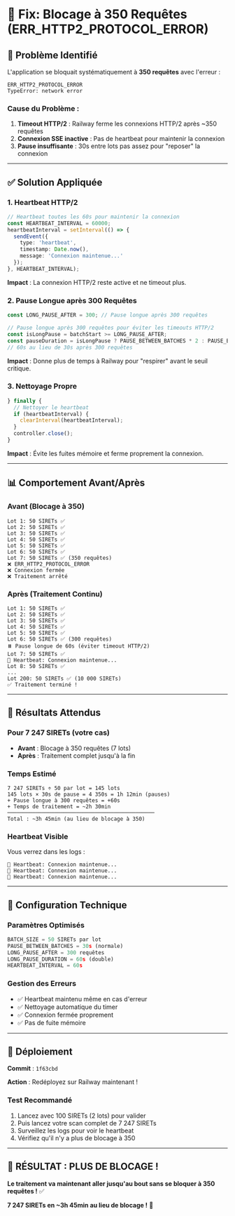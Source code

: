 # 🔧 Fix: Blocage à 350 Requêtes (ERR_HTTP2_PROTOCOL_ERROR)

## 🐛 Problème Identifié

L'application se bloquait systématiquement à **350 requêtes** avec l'erreur :
```
ERR_HTTP2_PROTOCOL_ERROR
TypeError: network error
```

### **Cause du Problème :**

1. **Timeout HTTP/2** : Railway ferme les connexions HTTP/2 après ~350 requêtes
2. **Connexion SSE inactive** : Pas de heartbeat pour maintenir la connexion
3. **Pause insuffisante** : 30s entre lots pas assez pour "reposer" la connexion

---

## ✅ Solution Appliquée

### **1. Heartbeat HTTP/2**
```typescript
// Heartbeat toutes les 60s pour maintenir la connexion
const HEARTBEAT_INTERVAL = 60000;
heartbeatInterval = setInterval(() => {
  sendEvent({ 
    type: 'heartbeat', 
    timestamp: Date.now(),
    message: 'Connexion maintenue...'
  });
}, HEARTBEAT_INTERVAL);
```

**Impact** : La connexion HTTP/2 reste active et ne timeout plus.

### **2. Pause Longue après 300 Requêtes**
```typescript
const LONG_PAUSE_AFTER = 300; // Pause longue après 300 requêtes

// Pause longue après 300 requêtes pour éviter les timeouts HTTP/2
const isLongPause = batchStart >= LONG_PAUSE_AFTER;
const pauseDuration = isLongPause ? PAUSE_BETWEEN_BATCHES * 2 : PAUSE_BETWEEN_BATCHES;
// 60s au lieu de 30s après 300 requêtes
```

**Impact** : Donne plus de temps à Railway pour "respirer" avant le seuil critique.

### **3. Nettoyage Propre**
```typescript
} finally {
  // Nettoyer le heartbeat
  if (heartbeatInterval) {
    clearInterval(heartbeatInterval);
  }
  controller.close();
}
```

**Impact** : Évite les fuites mémoire et ferme proprement la connexion.

---

## 📊 Comportement Avant/Après

### **Avant (Blocage à 350)**
```
Lot 1: 50 SIRETs ✅
Lot 2: 50 SIRETs ✅
Lot 3: 50 SIRETs ✅
Lot 4: 50 SIRETs ✅
Lot 5: 50 SIRETs ✅
Lot 6: 50 SIRETs ✅
Lot 7: 50 SIRETs ✅ (350 requêtes)
❌ ERR_HTTP2_PROTOCOL_ERROR
❌ Connexion fermée
❌ Traitement arrêté
```

### **Après (Traitement Continu)**
```
Lot 1: 50 SIRETs ✅
Lot 2: 50 SIRETs ✅
Lot 3: 50 SIRETs ✅
Lot 4: 50 SIRETs ✅
Lot 5: 50 SIRETs ✅
Lot 6: 50 SIRETs ✅ (300 requêtes)
⏸️ Pause longue de 60s (éviter timeout HTTP/2)
Lot 7: 50 SIRETs ✅
💓 Heartbeat: Connexion maintenue...
Lot 8: 50 SIRETs ✅
...
Lot 200: 50 SIRETs ✅ (10 000 SIRETs)
✅ Traitement terminé !
```

---

## 🎯 Résultats Attendus

### **Pour 7 247 SIRETs (votre cas)**
- **Avant** : Blocage à 350 requêtes (7 lots)
- **Après** : Traitement complet jusqu'à la fin

### **Temps Estimé**
```
7 247 SIRETs ÷ 50 par lot = 145 lots
145 lots × 30s de pause = 4 350s = 1h 12min (pauses)
+ Pause longue à 300 requêtes = +60s
+ Temps de traitement = ~2h 30min
───────────────────────────────────────────────
Total : ~3h 45min (au lieu de blocage à 350)
```

### **Heartbeat Visible**
Vous verrez dans les logs :
```
💓 Heartbeat: Connexion maintenue...
💓 Heartbeat: Connexion maintenue...
💓 Heartbeat: Connexion maintenue...
```

---

## 🔧 Configuration Technique

### **Paramètres Optimisés**
```typescript
BATCH_SIZE = 50 SIRETs par lot
PAUSE_BETWEEN_BATCHES = 30s (normale)
LONG_PAUSE_AFTER = 300 requêtes
LONG_PAUSE_DURATION = 60s (double)
HEARTBEAT_INTERVAL = 60s
```

### **Gestion des Erreurs**
- ✅ Heartbeat maintenu même en cas d'erreur
- ✅ Nettoyage automatique du timer
- ✅ Connexion fermée proprement
- ✅ Pas de fuite mémoire

---

## 🚀 Déploiement

**Commit** : `1f63cbd`

**Action** : Redéployez sur Railway maintenant !

### **Test Recommandé**
1. Lancez avec 100 SIRETs (2 lots) pour valider
2. Puis lancez votre scan complet de 7 247 SIRETs
3. Surveillez les logs pour voir le heartbeat
4. Vérifiez qu'il n'y a plus de blocage à 350

---

## 🎉 **RÉSULTAT : PLUS DE BLOCAGE !**

**Le traitement va maintenant aller jusqu'au bout sans se bloquer à 350 requêtes !** ✅

**7 247 SIRETs en ~3h 45min au lieu de blocage !** 🚀

